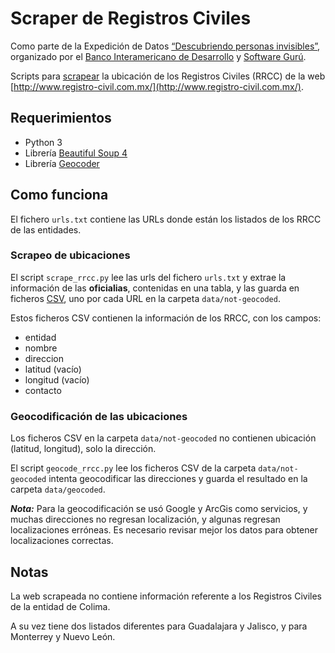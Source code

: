 # Scraper de Registros Civiles

Como parte de la Expedición de Datos [“Descubriendo personas invisibles”](https://sg.com.mx/buzz/expedici-n-datos-descubriendo-personas-invisibles#.V-zHD5MrJE4), organizado por el [Banco Interamericano de Desarrollo](http://www.iadb.org/es/banco-interamericano-de-desarrollo,2837.html) y [Software Gurú](https://sg.com.mx/).

Scripts para [scrapear](https://es.wikipedia.org/wiki/Web_scraping) la ubicación de los Registros Civiles (RRCC) de la web [http://www.registro-civil.com.mx/](http://www.registro-civil.com.mx/).

## Requerimientos

* Python 3
* Librería [Beautiful Soup 4](https://www.crummy.com/software/BeautifulSoup/)
* Librería [Geocoder](http://geocoder.readthedocs.io/)

## Como funciona

El fichero `urls.txt` contiene las URLs donde están los listados de los RRCC de las entidades.

### Scrapeo de ubicaciones

El script `scrape_rrcc.py` lee las urls del fichero `urls.txt` y extrae la información de las **oficialias**, contenidas en una tabla, y las guarda en ficheros [CSV](https://es.wikipedia.org/wiki/CSV), uno por cada URL en la carpeta `data/not-geocoded`.

Estos ficheros CSV contienen la información de los RRCC, con los campos:

* entidad
* nombre
* direccion
* latitud (vacío)
* longitud (vacío)
* contacto

### Geocodificación de las ubicaciones

Los ficheros CSV en la carpeta `data/not-geocoded` no contienen ubicación (latitud, longitud), solo la dirección.

El script `geocode_rrcc.py` lee los ficheros CSV de la carpeta `data/not-geocoded` intenta geocodificar las direcciones y guarda el resultado en la carpeta `data/geocoded`.

***Nota:*** Para la geocodificación se usó Google y ArcGis como servicios, y muchas direcciones no regresan localización, y algunas regresan localizaciones erróneas. Es necesario revisar mejor los datos para obtener localizaciones correctas.

## Notas
La web scrapeada no contiene información referente a los Registros Civiles de la entidad de Colima.

A su vez tiene dos listados diferentes para Guadalajara y Jalisco, y para Monterrey y Nuevo León.